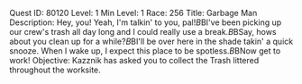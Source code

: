 Quest ID: 80120
Level: 1
Min Level: 1
Race: 256
Title: Garbage Man
Description: Hey, you! Yeah, I'm talkin' to you, pal!$B$BI've been picking up our crew's trash all day long and I could really use a break.$B$BSay, hows about you clean up for a while?$B$BI'll be over here in the shade takin' a quick snooze. When I wake up, I expect this place to be spotless.$B$BNow get to work!
Objective: Kazznik has asked you to collect the Trash littered throughout the worksite.
